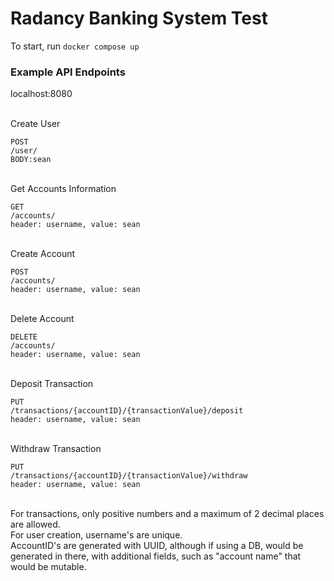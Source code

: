 # Radancy Banking System Test

To start, run `docker compose up`

### Example API Endpoints

localhost:8080

\
Create User
```
POST
/user/
BODY:sean
```
\
Get Accounts Information
```
GET
/accounts/
header: username, value: sean
```
\
Create Account
```
POST
/accounts/
header: username, value: sean
```
\
Delete Account
```
DELETE
/accounts/
header: username, value: sean
```
\
Deposit Transaction
```
PUT
/transactions/{accountID}/{transactionValue}/deposit
header: username, value: sean
```
\
Withdraw Transaction
```
PUT
/transactions/{accountID}/{transactionValue}/withdraw
header: username, value: sean
```
\
For transactions, only positive numbers and a maximum of 2 decimal places are allowed.\
For user creation, username's are unique.\
AccountID's are generated with UUID, although if using a DB, would be generated in there, with additional fields, such as "account name" that would be mutable.
